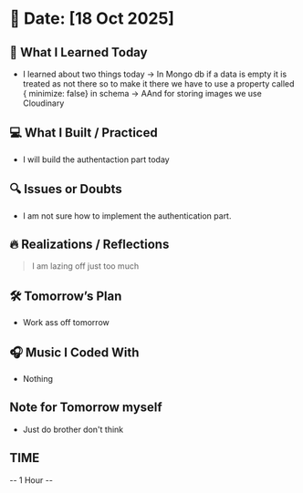 # 📅 Date: [18 Oct 2025]

## 🧠 What I Learned Today

- I learned about two things today
  -> In Mongo db if a data is empty it is treated as not there so to make it there we have to use a property called { minimize: false} in schema
  -> AAnd for storing images we use Cloudinary

## 💻 What I Built / Practiced

- I will build the authentaction part today

## 🔍 Issues or Doubts

- I am not sure how to implement the authentication part.

## 🔥 Realizations / Reflections

> I am lazing off just too much

## 🛠 Tomorrow’s Plan

- Work ass off tomorrow

## 🎧 Music I Coded With

- Nothing

## Note for Tomorrow myself

- Just do brother don't think

## TIME

-- 1 Hour --
